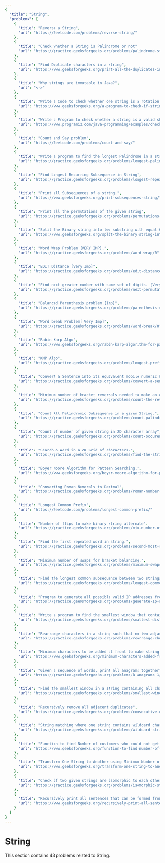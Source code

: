 ```yaml
---
{
  "title": "String",
  "problems": [
    {
      "title": "Reverse a String",
      "url": "https://leetcode.com/problems/reverse-string/"
    },
    {
      "title": "Check whether a String is Palindrome or not",
      "url": "https://practice.geeksforgeeks.org/problems/palindrome-string0817/1"
    },
    {
      "title": "Find Duplicate characters in a string",
      "url": "https://www.geeksforgeeks.org/print-all-the-duplicates-in-the-input-string/"
    },
    {
      "title": "Why strings are immutable in Java?",
      "url": "<->"
    },
    {
      "title": "Write a Code to check whether one string is a rotation of another",
      "url": "https://www.geeksforgeeks.org/a-program-to-check-if-strings-are-rotations-of-each-other/"
    },
    {
      "title": "Write a Program to check whether a string is a valid shuffle of two strings or not",
      "url": "https://www.programiz.com/java-programming/examples/check-valid-shuffle-of-strings"
    },
    {
      "title": "Count and Say problem",
      "url": "https://leetcode.com/problems/count-and-say/"
    },
    {
      "title": "Write a program to find the longest Palindrome in a string.[ Longest palindromic Substring]",
      "url": "https://practice.geeksforgeeks.org/problems/longest-palindrome-in-a-string/0"
    },
    {
      "title": "Find Longest Recurring Subsequence in String",
      "url": "https://practice.geeksforgeeks.org/problems/longest-repeating-subsequence/0"
    },
    {
      "title": "Print all Subsequences of a string.",
      "url": "https://www.geeksforgeeks.org/print-subsequences-string/"
    },
    {
      "title": "Print all the permutations of the given string",
      "url": "https://practice.geeksforgeeks.org/problems/permutations-of-a-given-string/0"
    },
    {
      "title": "Split the Binary string into two substring with equal 0\u2019s and 1\u2019s",
      "url": "https://www.geeksforgeeks.org/split-the-binary-string-into-substrings-with-equal-number-of-0s-and-1s/"
    },
    {
      "title": "Word Wrap Problem [VERY IMP].",
      "url": "https://practice.geeksforgeeks.org/problems/word-wrap/0"
    },
    {
      "title": "EDIT Distance [Very Imp]",
      "url": "https://practice.geeksforgeeks.org/problems/edit-distance3702/1"
    },
    {
      "title": "Find next greater number with same set of digits. [Very Very IMP]",
      "url": "https://practice.geeksforgeeks.org/problems/next-permutation/0"
    },
    {
      "title": "Balanced Parenthesis problem.[Imp]",
      "url": "https://practice.geeksforgeeks.org/problems/parenthesis-checker/0"
    },
    {
      "title": "Word break Problem[ Very Imp]",
      "url": "https://practice.geeksforgeeks.org/problems/word-break/0"
    },
    {
      "title": "Rabin Karp Algo",
      "url": "https://www.geeksforgeeks.org/rabin-karp-algorithm-for-pattern-searching/"
    },
    {
      "title": "KMP Algo",
      "url": "https://practice.geeksforgeeks.org/problems/longest-prefix-suffix2527/1"
    },
    {
      "title": "Convert a Sentence into its equivalent mobile numeric keypad sequence.",
      "url": "https://practice.geeksforgeeks.org/problems/convert-a-sentence-into-its-equivalent-mobile-numeric-keypad-sequence0547/1"
    },
    {
      "title": "Minimum number of bracket reversals needed to make an expression balanced.",
      "url": "https://practice.geeksforgeeks.org/problems/count-the-reversals/0"
    },
    {
      "title": "Count All Palindromic Subsequence in a given String.",
      "url": "https://practice.geeksforgeeks.org/problems/count-palindromic-subsequences/1"
    },
    {
      "title": "Count of number of given string in 2D character array",
      "url": "https://practice.geeksforgeeks.org/problems/count-occurences-of-a-given-word-in-a-2-d-array/1"
    },
    {
      "title": "Search a Word in a 2D Grid of characters.",
      "url": "https://practice.geeksforgeeks.org/problems/find-the-string-in-grid/0"
    },
    {
      "title": "Boyer Moore Algorithm for Pattern Searching.",
      "url": "https://www.geeksforgeeks.org/boyer-moore-algorithm-for-pattern-searching/"
    },
    {
      "title": "Converting Roman Numerals to Decimal",
      "url": "https://practice.geeksforgeeks.org/problems/roman-number-to-integer/0"
    },
    {
      "title": "Longest Common Prefix",
      "url": "https://leetcode.com/problems/longest-common-prefix/"
    },
    {
      "title": "Number of flips to make binary string alternate",
      "url": "https://practice.geeksforgeeks.org/problems/min-number-of-flips/0"
    },
    {
      "title": "Find the first repeated word in string.",
      "url": "https://practice.geeksforgeeks.org/problems/second-most-repeated-string-in-a-sequence/0"
    },
    {
      "title": "Minimum number of swaps for bracket balancing.",
      "url": "https://practice.geeksforgeeks.org/problems/minimum-swaps-for-bracket-balancing/0"
    },
    {
      "title": "Find the longest common subsequence between two strings.",
      "url": "https://practice.geeksforgeeks.org/problems/longest-common-subsequence/0"
    },
    {
      "title": "Program to generate all possible valid IP addresses from given  string.",
      "url": "https://practice.geeksforgeeks.org/problems/generate-ip-addresses/1"
    },
    {
      "title": "Write a program to find the smallest window that contains all characters of string itself.",
      "url": "https://practice.geeksforgeeks.org/problems/smallest-distant-window/0"
    },
    {
      "title": "Rearrange characters in a string such that no two adjacent are same",
      "url": "https://practice.geeksforgeeks.org/problems/rearrange-characters/0"
    },
    {
      "title": "Minimum characters to be added at front to make string palindrome",
      "url": "https://www.geeksforgeeks.org/minimum-characters-added-front-make-string-palindrome/"
    },
    {
      "title": "Given a sequence of words, print all anagrams together",
      "url": "https://practice.geeksforgeeks.org/problems/k-anagrams-1/0"
    },
    {
      "title": "Find the smallest window in a string containing all characters of another string",
      "url": "https://practice.geeksforgeeks.org/problems/smallest-window-in-a-string-containing-all-the-characters-of-another-string/0"
    },
    {
      "title": "Recursively remove all adjacent duplicates",
      "url": "https://practice.geeksforgeeks.org/problems/consecutive-elements/0"
    },
    {
      "title": "String matching where one string contains wildcard characters",
      "url": "https://practice.geeksforgeeks.org/problems/wildcard-string-matching/0"
    },
    {
      "title": "Function to find Number of customers who could not get a computer",
      "url": "https://www.geeksforgeeks.org/function-to-find-number-of-customers-who-could-not-get-a-computer/"
    },
    {
      "title": "Transform One String to Another using Minimum Number of Given Operation",
      "url": "https://www.geeksforgeeks.org/transform-one-string-to-another-using-minimum-number-of-given-operation/"
    },
    {
      "title": "Check if two given strings are isomorphic to each other",
      "url": "https://practice.geeksforgeeks.org/problems/isomorphic-strings/0"
    },
    {
      "title": "Recursively print all sentences that can be formed from list of word lists",
      "url": "https://www.geeksforgeeks.org/recursively-print-all-sentences-that-can-be-formed-from-list-of-word-lists/"
    }
  ]
}
---
```

# String

This section contains 43 problems related to String.
